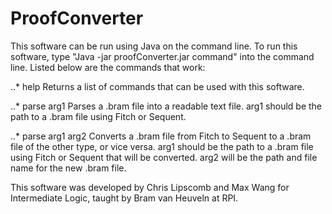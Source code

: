 # ProofConverter

This software can be run using Java on the command line. To run this software, type "Java -jar proofConverter.jar command" into the command line. Listed below are the commands that work:

..* help
Returns a list of commands that can be used with this software.

..* parse arg1
Parses a .bram file into a readable text file.
arg1 should be the path to a .bram file using Fitch or Sequent.

..* parse arg1 arg2
Converts a .bram file from Fitch to Sequent to a .bram file of the other type, or vice versa.
arg1 should be the path to a .bram file using Fitch or Sequent that will be converted.
arg2 will be the path and file name for the new .bram file.

This software was developed by Chris Lipscomb and Max Wang for Intermediate Logic, taught by Bram van Heuveln at RPI.
